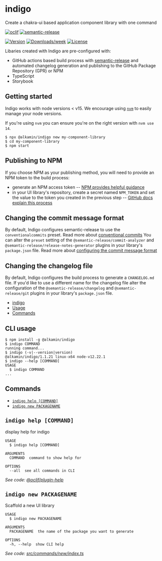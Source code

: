 # indigo

Create a chakra-ui based application component library with one command

[![oclif](https://img.shields.io/badge/cli-oclif-brightgreen.svg)](https://oclif.io)
[![semantic-release](https://img.shields.io/badge/%20%20%F0%9F%93%A6%F0%9F%9A%80-semantic--release-e10079.svg)](https://github.com/semantic-release/semantic-release)

[![Version](https://img.shields.io/npm/v/@alkamin/indigo.svg)](https://www.npmjs.com/package/@alkamin/indigo)
[![Downloads/week](https://img.shields.io/npm/dw/@alkamin/indigo.svg)](https://www.npmjs.com/package/@alkamin/indigo)
[![License](https://img.shields.io/npm/l/@alkamin/indigo.svg)](https://github.com/alkamin/indigo/blob/master/package.json)

Libaries created with Indigo are pre-configured with:

- GitHub actions based build process with [semantic-release](https://github.com/semantic-release/semantic-release) and automated changelog generation and publishing to the GitHub Package Repository (GPR) or NPM
- TypeScript
- Storybook

## Getting started

Indigo works with node versions < v15. We encourage using [`nvm`](https://github.com/nvm-sh/nvm) to easily manage your node versions.

If you're using `nvm` you can ensure you're on the right version with `nvm use 14`.

```
$ npx @alkamin/indigo new my-component-library
$ cd my-component-library
$ npm start
```

## Publishing to NPM

If you choose NPM as your publishing method, you will need to provide an NPM token to the build process:

- generate an NPM access token -- [NPM provides helpful guidance](https://docs.npmjs.com/creating-and-viewing-access-tokens)
- in your UI library's repository, create a secret named `NPM_TOKEN` and set the value to the token you created in the previous step -- [GitHub docs explain this process](https://docs.github.com/en/actions/reference/encrypted-secrets#creating-encrypted-secrets-for-a-repository)

## Changing the commit message format

By default, Indigo configures semantic-release to use the `conventionalcommits` preset. Read more about [conventional commits](https://www.conventionalcommits.org/en/v1.0.0/)
You can alter the `preset` setting of the `@semantic-release/commit-analyzer` and `@semantic-release/release-notes-generator` plugins in your library's `package.json` file. Read more about [configuring the commit message format](https://github.com/semantic-release/semantic-release/blob/master/README.md#commit-message-format)

## Changing the changelog file

By default, Indigo configures the build process to generate a `CHANGELOG.md` file. If you'd like to use a different name for the changelog file alter the configuration of the `@semantic-release/changelog` and `@semantic-release/git` plugins in your library's `package.json` file.

<!-- toc -->

- [indigo](#indigo)
- [Usage](#usage)
- [Commands](#commands)
<!-- tocstop -->

## CLI usage

<!-- usage -->

```sh-session
$ npm install -g @alkamin/indigo
$ indigo COMMAND
running command...
$ indigo (-v|--version|version)
@alkamin/indigo/1.1.21 linux-x64 node-v12.22.1
$ indigo --help [COMMAND]
USAGE
  $ indigo COMMAND
...
```

<!-- usagestop -->

## Commands

<!-- commands -->

- [`indigo help [COMMAND]`](#indigo-help-command)
- [`indigo new PACKAGENAME`](#indigo-new-packagename)

## `indigo help [COMMAND]`

display help for indigo

```
USAGE
  $ indigo help [COMMAND]

ARGUMENTS
  COMMAND  command to show help for

OPTIONS
  --all  see all commands in CLI
```

_See code: [@oclif/plugin-help](https://github.com/oclif/plugin-help/blob/v3.2.2/src/commands/help.ts)_

## `indigo new PACKAGENAME`

Scaffold a new UI library

```
USAGE
  $ indigo new PACKAGENAME

ARGUMENTS
  PACKAGENAME  the name of the package you want to generate

OPTIONS
  -h, --help  show CLI help
```

_See code: [src/commands/new/index.ts](https://github.com/alkamin/indigo/blob/v1.1.21/src/commands/new/index.ts)_

<!-- commandsstop -->
